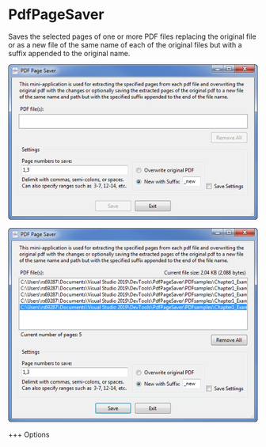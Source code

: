 # PdfPageSaver

Saves the selected pages of one or more PDF files replacing the original file or as a new file of the same name of each of the original files but with a suffix appended to the original name.

![Image1](Images/image1.png)

![Image2](Images/image2.png)

+++ Options
